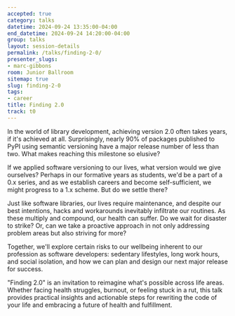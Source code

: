 ```yaml
---
accepted: true
category: talks
datetime: 2024-09-24 13:35:00-04:00
end_datetime: 2024-09-24 14:20:00-04:00
group: talks
layout: session-details
permalink: /talks/finding-2-0/
presenter_slugs:
- marc-gibbons
room: Junior Ballroom
sitemap: true
slug: finding-2-0
tags:
- career
title: Finding 2.0
track: t0
---
```


In the world of library development, achieving version 2.0 often takes years, if it's achieved at all. Surprisingly, nearly 90% of packages published to PyPI using semantic versioning have a major release number of less than two. What makes reaching this milestone so elusive?

If we applied software versioning to our lives, what version would we give ourselves? Perhaps in our formative years as students, we'd be a part of a 0.x series, and as we establish careers and become self-sufficient, we might progress to a 1.x scheme. But do we settle there?

Just like software libraries, our lives require maintenance, and despite our best intentions, hacks and workarounds inevitably infiltrate our routines. As these multiply and compound, our health can suffer. Do we wait for disaster to strike? Or, can we take a proactive approach in not only addressing problem areas but also striving for more?

Together, we'll explore certain risks to our wellbeing inherent to our profession as software developers: sedentary lifestyles, long work hours, and social isolation, and how we can plan and design our next major release for success.

"Finding 2.0" is an invitation to reimagine what's possible across life areas. Whether facing health struggles, burnout, or feeling stuck in a rut, this talk provides practical insights and actionable steps for rewriting the code of your life and embracing a future of health and fulfillment.